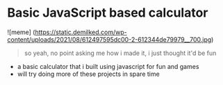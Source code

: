# Basic JavaScript based calculator

![meme] (https://static.demilked.com/wp-content/uploads/2021/08/612497595dc00-2-612344de79979__700.jpg)

> so yeah, no point asking me how i made it, i just thought it'd be fun

- a basic calculator that i built using javascript for fun and games
- will try doing more of these projects in spare time